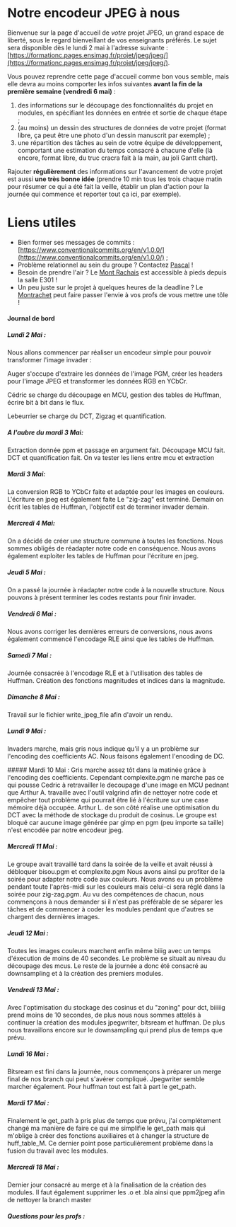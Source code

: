 # Notre encodeur JPEG à nous

Bienvenue sur la page d'accueil de _votre_ projet JPEG, un grand espace de liberté, sous le regard bienveillant de vos enseignants préférés.
Le sujet sera disponible dès le lundi 2 mai à l'adresse suivante : [https://formationc.pages.ensimag.fr/projet/jpeg/jpeg/](https://formationc.pages.ensimag.fr/projet/jpeg/jpeg/).

Vous pouvez reprendre cette page d'accueil comme bon vous semble, mais elle devra au moins comporter les infos suivantes **avant la fin de la première semaine (vendredi 6 mai)** :

1. des informations sur le découpage des fonctionnalités du projet en modules, en spécifiant les données en entrée et sortie de chaque étape ;
2. (au moins) un dessin des structures de données de votre projet (format libre, ça peut être une photo d'un dessin manuscrit par exemple) ;
3. une répartition des tâches au sein de votre équipe de développement, comportant une estimation du temps consacré à chacune d'elle (là encore, format libre, du truc cracra fait à la main, au joli Gantt chart).

Rajouter **régulièrement** des informations sur l'avancement de votre projet est aussi **une très bonne idée** (prendre 10 min tous les trois chaque matin pour résumer ce qui a été fait la veille, établir un plan d'action pour la journée qui commence et reporter tout ça ici, par exemple).

# Liens utiles

- Bien former ses messages de commits : [https://www.conventionalcommits.org/en/v1.0.0/](https://www.conventionalcommits.org/en/v1.0.0/) ;
- Problème relationnel au sein du groupe ? Contactez [Pascal](https://fr.wikipedia.org/wiki/Pascal,_le_grand_fr%C3%A8re) !
- Besoin de prendre l'air ? Le [Mont Rachais](https://fr.wikipedia.org/wiki/Mont_Rachais) est accessible à pieds depuis la salle E301 !
- Un peu juste sur le projet à quelques heures de la deadline ? Le [Montrachet](https://www.vinatis.com/achat-vin-puligny-montrachet) peut faire passer l'envie à vos profs de vous mettre une tôle !

#### Journal de bord
##### Lundi 2 Mai :
Nous allons commencer par réaliser un encodeur simple pour pouvoir transformer l'image invader :

Auger s'occupe d'extraire les données de l'image PGM, créer les headers pour l'image JPEG et transformer les données RGB en YCbCr.

Cédric se charge du découpage en MCU, gestion des tables de Huffman, écrire bit à bit dans le flux. 

Lebeurrier se charge du DCT, Zigzag et quantification. 
##### A l'aubre du mardi 3 Mai:
Extraction donnée ppm et passage en argument fait.
Découpage MCU fait.
DCT et quantification fait.
On va tester les liens entre mcu et extraction

##### Mardi 3 Mai:
La conversion RGB to YCbCr faite et adaptée pour les images en couleurs.
L'écriture en jpeg est également faite
Le "zig-zag" est terminé.
Demain on écrit les tables de Huffman, l'objectif est de terminer invader demain.

##### Mercredi 4 Mai:
On a décidé de créer une structure commune à toutes les fonctions.
Nous sommes obligés de réadapter notre code en conséquence.
Nous avons également exploiter les tables de Huffman pour l'écriture en jpeg.

##### Jeudi 5 Mai :
On a passé la journée à réadapter notre code à la nouvelle structure.
Nous pouvons à présent terminer les codes restants pour finir invader.

##### Vendredi 6 Mai :
Nous avons corriger les dernières erreurs de conversions, nous avons également commencé l'encodage RLE ainsi que les tables de Huffman.

##### Samedi 7 Mai :
Journée consacrée à l'encodage RLE et à l'utilisation des tables de Huffman. Création des fonctions magnitudes et indices dans la magnitude.

##### Dimanche 8 Mai :
Travail sur le fichier write_jpeg_file afin d'avoir un rendu.

##### Lundi 9 Mai :
Invaders marche, mais gris nous indique qu'il y a un problème sur l'encoding des coefficients AC. Nous faisons également l'encoding de DC.

##### Mardi 10 Mai :
Gris marche assez tôt dans la matinée grâce à l'encoding des coefficients. Cependant complexite.pgm ne marche pas ce qui pousse Cedric à retravailler le decoupage d'une image en MCU pednant que Arthur A. travaille avec l'outil valgrind afin de nettoyer notre code et empêcher tout problème qui pourrait être lié à l'écriture sur une case mémoire déjà occupée. Arthur L. de son côté réalise une optimisation du DCT avec la méthode de stockage du produit de cosinus.
Le groupe est bloqué car aucune image générée par gimp en pgm (peu importe sa taille) n'est encodée par notre encodeur jpeg.

##### Mercredi 11 Mai :
Le groupe avait travaillé tard dans la soirée de la veille et avait réussi à débloquer bisou.pgm et complexite.pgm
Nous avons ainsi pu profiter de la soirée pour adapter notre code aux couleurs.
Nous avons eu un problème pendant toute l'après-midi sur les couleurs mais celui-ci sera réglé dans la soirée pour zig-zag.pgm.
Au vu des compétences de chacun, nous commençons à nous demander si il n'est pas préférable de se séparer les tâches et de commencer à coder les modules pendant que d'autres se chargent des dernières images.

##### Jeudi 12 Mai :
Toutes les images couleurs marchent enfin même biiig avec un temps d'éxecution de moins de 40 secondes. Le problème se situait au niveau du découpage des mcus.
Le reste de la journée a donc été consacré au downsampling et à la création des premiers modules.

##### Vendredi 13 Mai :
Avec l'optimisation du stockage des cosinus et du "zoning" pour dct, biiiiig prend moins de 10 secondes, de plus nous nous sommes attelés à continuer la création des modules jpegwriter, bitsream et huffman. De plus nous travaillons encore sur le downsampling qui prend plus de temps que prévu.

##### Lundi 16 Mai :
Bitsream est fini dans la journée, nous commençons à préparer un merge final de nos branch qui peut s'avérer compliqué. Jpegwriter semble marcher également. Pour huffman tout est fait à part le get_path.

##### Mardi 17 Mai :
Finalement le get_path à pris plus de temps que prévu, j'ai complétement changé ma manière de faire ce qui me simplifie le get_path mais qui m'oblige à créer des fonctions auxiliaires et à changer la structure de huff_table_M. Ce dernier point pose particulièrement problème dans la fusion du travail avec les modules.

##### Mercredi 18 Mai :
Dernier jour consacré au merge et à la finalisation de la création des modules. Il faut également supprimer les .o et .bla ainsi que ppm2jpeg afin de nettoyer la branch master


##### Questions pour les profs :


